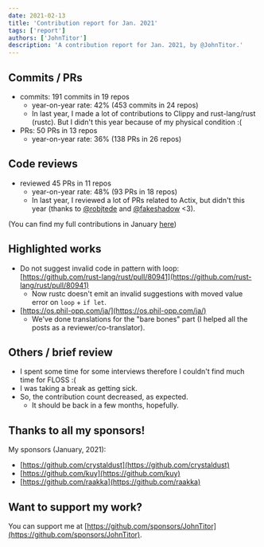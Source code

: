 ```yaml
---
date: 2021-02-13
title: 'Contribution report for Jan. 2021'
tags: ['report']
authors: ['JohnTitor']
description: 'A contribution report for Jan. 2021, by @JohnTitor.'
---
```


## Commits / PRs

- commits: 191 commits in 19 repos
  - year-on-year rate: 42% (453 commits in 24 repos)
  - In last year, I made a lot of contributions to Clippy and rust-lang/rust (rustc).
    But I didn't this year because of my physical condition :(
- PRs: 50 PRs in 13 repos
  - year-on-year rate: 36% (138 PRs in 26 repos)

## Code reviews

- reviewed 45 PRs in 11 repos
  - year-on-year rate: 48% (93 PRs in 18 repos)
  - In last year, I reviewed a lot of PRs related to Actix, but didn't this year
    (thanks to [@robjtede](https://github.com/robjtede) and [@fakeshadow](https://github.com/fakeshadow) \<3).

(You can find my full contributions in January [here](https://github.com/JohnTitor?tab=overview&from=2021-01-01&to=2021-01-31))

## Highlighted works

- Do not suggest invalid code in pattern with loop: [https://github.com/rust-lang/rust/pull/80941](https://github.com/rust-lang/rust/pull/80941)
  - Now rustc doesn't emit an invalid suggestions with moved value error on `loop` + `if let`.
- [https://os.phil-opp.com/ja/](https://os.phil-opp.com/ja/)
  - We've done translations for the "bare bones" part (I helped all the posts as a reviewer/co-translator).

## Others / brief review

- I spent some time for some interviews therefore I couldn't find much time for FLOSS :(
- I was taking a break as getting sick.
- So, the contribution count decreased, as expected.
  - It should be back in a few months, hopefully.

## Thanks to all my sponsors!

My sponsors (January, 2021):

- [https://github.com/crystaldust](https://github.com/crystaldust)
- [https://github.com/kuy](https://github.com/kuy)
- [https://github.com/raakka](https://github.com/raakka)

## Want to support my work?

You can support me at [https://github.com/sponsors/JohnTitor](https://github.com/sponsors/JohnTitor).
